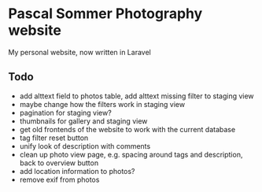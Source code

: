 # Pascal Sommer Photography website

My personal website, now written in Laravel

## Todo
* add alttext field to photos table, add alttext missing filter to staging view
* maybe change how the filters work in staging view
* pagination for staging view?
* thumbnails for gallery and staging view
* get old frontends of the website to work with the current database
* tag filter reset button
* unify look of description with comments
* clean up photo view page, e.g. spacing around tags and description, back to overview button
* add location information to photos?
* remove exif from photos
